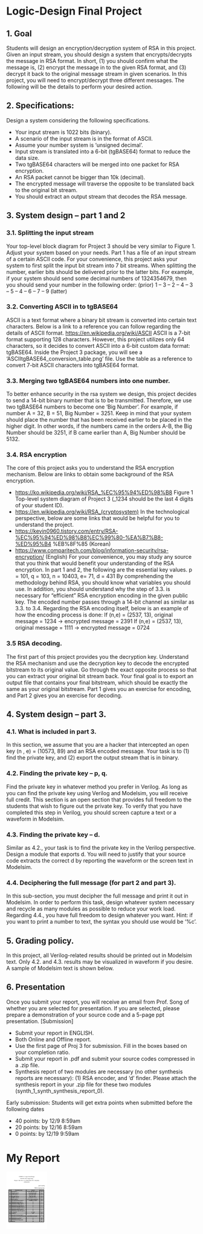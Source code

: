 # Logic-Design Final Project

## 1. Goal
Students will design an encryption/decryption system of RSA in this project. Given an input stream,
you should design a system that encrypts/decrypts the message in RSA format. In short, (1) you should
confirm what the message is, (2) encrypt the message in to the given RSA format, and (3) decrypt it back
to the original message stream in given scenarios. In this project, you will need to encrypt/decrypt three
different messages. The following will be the details to perform your desired action.

## 2. Specifications:
Design a system considering the following specifications.
- Your input stream is 1022 bits (binary).
- A scenario of the input stream is in the format of ASCII.
- Assume your number system is ‘unsigned decimal’.
- Input stream is translated into a 6-bit (tgBASE64) format to reduce the data size.
- Two tgBASE64 characters will be merged into one packet for RSA encryption.
- An RSA packet cannot be bigger than 10k (decimal).
- The encrypted message will traverse the opposite to be translated back to the original bit stream.
- You should extract an output stream that decodes the RSA message.

## 3. System design – part 1 and 2

### 3.1. Splitting the input stream
Your top-level block diagram for Project 3 should be very similar to Figure 1. Adjust your system based
on your needs. Part 1 has a file of an input stream of a certain ASCII code. For your convenience, this
project asks your system to first split the input bit stream into 7 bit streams. When splitting the number,
earlier bits should be delivered prior to the latter bits. For example, if your system should send some
decimal numbers of 1324354679, then you should send your number in the following order:
(prior) 1 – 3 – 2 – 4 – 3 – 5 – 4 – 6 – 7 – 9 (latter)

### 3.2. Converting ASCII in to tgBASE64
ASCII is a text format where a binary bit stream is converted into certain text characters. Below is a
link to a reference you can follow regarding the details of ASCII format.
https://en.wikipedia.org/wiki/ASCII
ASCII is a 7-bit format supporting 128 characters. However, this project utilizes only 64 characters, so it decides
to convert ASCII into a 6-bit custom data format: tgBASE64. Inside the Project 3 package, you will see a ‘ASCIItgBASE64_conversion_table.png’ file. Use the table as a reference to convert 7-bit ASCII characters into tgBASE64
format.

### 3.3. Merging two tgBASE64 numbers into one number.
To better enhance security in the rsa system we design, this project decides to send a 14-bit binary
number that is to be transmitted. Therefore, we use two tgBASE64 numbers to become one ‘Big Number’.
For example, if number A = 32, B = 51, Big Number = 3251. Keep in mind that your system should place
the number that has been received earlier to be placed in the higher digit. In other words, if the numbers
came in the orders A-B, the Big Number should be 3251, if B came earlier than A, Big Number should
be 5132.

### 3.4. RSA encryption
The core of this project asks you to understand the RSA encryption mechanism. Below are links to
obtain some background of the RSA encryption.
- https://ko.wikipedia.org/wiki/RSA_%EC%95%94%ED%98%B8
Figure 1 Top-level system diagram of Project 3
(_1234 should be the last 4 digits of your student ID).
- https://en.wikipedia.org/wiki/RSA_(cryptosystem)
In the technological perspective, below are some links that would be helpful for you to understand the
project.
- https://kevin0960.tistory.com/entry/RSA-%EC%95%94%ED%98%B8%EC%99%80-%EA%B7%B8-%ED%95%B4
%EB%8F%85 (Korean)
- https://www.comparitech.com/blog/information-security/rsa-encryption/ (English)
For your convenience, you may study any source that you think that would benefit your understanding
of the RSA encryption.
In part 1 and 2, the following are the essential key values.
p = 101, q = 103, n = 10403, e= 71, d = 431
By comprehending the methodology behind RSA, you should know what variables you should use. In
addition, you should understand why the step of 3.3. is necessary for “efficient” RSA encryption encoding
in the given public key.
The encoded number passes through a 14-bit channel as similar as 3.3. to 3.4. Regarding the RSA
encoding itself, below is an example of how the encoding process is done:
If (n,e) = (2537, 13), original message = 1234 → encrypted message = 2391
If (n,e) = (2537, 13), original message = 1111 → encrypted message = 0724

### 3.5 RSA decoding.
The first part of this project provides you the decryption key. Understand the RSA mechanism and use
the decryption key to decode the encrypted bitstream to its original value. Go through the exact opposite
process so that you can extract your original bit stream back. Your final goal is to export an output file
that contains your final bitstream, which should be exactly the same as your original bitstream. Part 1
gives you an exercise for encoding, and Part 2 gives you an exercise for decoding.

## 4. System design – part 3.
### 4.1. What is included in part 3.
In this section, we assume that you are a hacker that intercepted an open key (n , e) = (10573, 89) and
an RSA encoded message. Your task is to (1) find the private key, and (2) export the output stream that
is in binary.

### 4.2. Finding the private key – p, q.
Find the private key in whatever method you prefer in Verilog. As long as you can find the private key
using Verilog and Modelsim, you will receive full credit. This section is an open section that provides full
freedom to the students that wish to figure out the private key. To verify that you have completed this
step in Verilog, you should screen capture a text or a waveform in Modelsim.

### 4.3. Finding the private key – d.
Similar as 4.2., your task is to find the private key in the Verilog perspective. Design a module that
exports d. You will need to justify that your source code extracts the correct d by reporting the waveform
or the screen text in Modelsim.

### 4.4. Deciphering the full message (for part 2 and part 3).
In this sub-section, you must decipher the full message and print it out in Modelsim. In order to
perform this task, design whatever system necessary and recycle as many modules as possible to reduce
your work load. Regarding 4.4., you have full freedom to design whatever you want.
Hint: if you want to print a number to text, the syntax you should use would be ‘%c’.

## 5. Grading policy.
In this project, all Verilog-related results should be printed out in Modelsim text. Only 4.2. and 4.3.
results may be visualized in waveform if you desire. A sample of Modelsim text is shown below.

## 6. Presentation
Once you submit your report, you will receive an email from Prof. Song of whether you are selected for
presentation. If you are selected, please prepare a demonstration of your source code and a 5-page ppt
presentation.
[Submission]
- Submit your report in ENGLISH.
- Both Online and Offline report.
- Use the first page of Proj 3 for submission. Fill in the boxes based on your completion ratio.
- Submit your report in .pdf and submit your source codes compressed in a .zip file.
- Synthesis report of two modules are necessary (no other synthesis reports are necessary):
(1) RSA encoder, and ‘d’ finder. Please attach the synthesis report in your .zip file for these two
modules (synth_1_synth_synthesis_report_0).

Early submission: Students will get extra points when submitted before the following dates
- 40 points: by 12/9 8:59am
- 20 points: by 12/16 8:59am
- 0 points: by 12/19 9:59am

# My Report
![1](./img/1.png)
